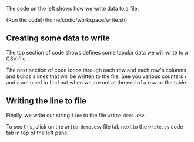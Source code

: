 The code on the left shows how we write data to a file.

{Run the code}(/home/codio/workspace/write.sh)

## Creating some data to write
The top section of code shows defines some tabular data we will write to a CSV file.

The next section of code loops through each row and each row's columns and builds a lines that will be written to the file. See you various counters `r` and `c` are used to find out when we are not at the end of a row or the table.

## Writing the line to file
Finally, we write our string `line` to the file `write-demo.csv`. 

To see this, click on the `write-demo.csv` file tab next to the `write.py` code tab in top of the left pane.
